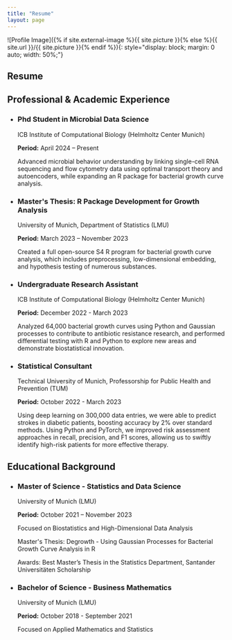 ```yaml
---
title: "Resume"
layout: page
---
```

![Profile Image]({% if site.external-image %}{{ site.picture }}{% else %}{{ site.url }}/{{ site.picture }}{% endif %}){: style="display: block; margin: 0 auto; width: 50%;"}

<section class="resume">
  <h1>Resume</h1>
  
  <h2>Professional & Academic Experience</h2>
  <ul>
    <li>
      <h3>Phd Student in Microbial Data Science</h3>
      <p> <i class="fas fa-map-marker-alt"></i> ICB Institute of Computational Biology (Helmholtz Center Munich)</p>
      <p><strong>Period:</strong> April 2024 – Present</p>
      <p>Advanced microbial behavior understanding by linking single-cell RNA sequencing and flow cytometry data using optimal transport theory and autoencoders, while expanding an R package for bacterial growth curve analysis.</p>
    </li>
    <li>
      <h3>Master's Thesis: R Package Development for Growth Analysis</h3>
      <p> <i class="fas fa-map-marker-alt"></i> University of Munich, Department of Statistics (LMU)</p>
      <p><strong>Period:</strong> March 2023 – November 2023</p>
      <p>Created a full open-source S4 R program for bacterial growth curve analysis, which includes preprocessing, low-dimensional embedding, and hypothesis testing of numerous substances.</p>
    </li>
    <li>
      <h3>Undergraduate Research Assistant</h3>
      <p> <i class="fas fa-map-marker-alt"></i> ICB Institute of Computational Biology (Helmholtz Center Munich)</p>
      <p><strong>Period:</strong> December 2022 - March 2023</p>
      <p>Analyzed 64,000 bacterial growth curves using Python and Gaussian processes to contribute to antibiotic resistance research, and performed differential testing with R and Python to explore new areas and demonstrate biostatistical innovation.</p>
    </li>
    <li>
      <h3>Statistical Consultant</h3>
      <p> <i class="fas fa-map-marker-alt"></i> Technical University of Munich, Professorship for Public Health and Prevention (TUM)</p>
      <p><strong>Period:</strong> October 2022 - March 2023</p>
      <p>Using deep learning on 300,000 data entries, we were able to predict strokes in diabetic patients, boosting accuracy by 2% over standard methods. Using Python and PyTorch, we improved risk assessment approaches in recall, precision, and F1 scores, allowing us to swiftly identify high-risk patients for more effective therapy.</p>
    </li>
  </ul>

  <h2>Educational Background</h2>
  <ul>
    <li>
      <h3>Master of Science - Statistics and Data Science</h3>
      <p> <i class="fas fa-map-marker-alt"></i> University of Munich (LMU)</p>
      <p><strong>Period:</strong> October 2021 – November 2023</p>
      <p>Focused on Biostatistics and High-Dimensional Data Analysis</p>
      <p>Master's Thesis: Degrowth - Using Gaussian Processes for Bacterial Growth Curve Analysis in R</p>
      <p>Awards: Best Master’s Thesis in the Statistics Department, Santander Universitäten Scholarship</p>
    </li>
    <li>
      <h3>Bachelor of Science - Business Mathematics</h3>
      <p> <i class="fas fa-map-marker-alt"></i> University of Munich (LMU)</p>
      <p><strong>Period:</strong> October 2018 - September 2021</p>
      <p>Focused on Applied Mathematics and Statistics</p>
    </li>
  </ul>
</section>

<!-- Add Font Awesome icons -->
<script src="https://kit.fontawesome.com/a076d05399.js" crossorigin="anonymous"></script>

